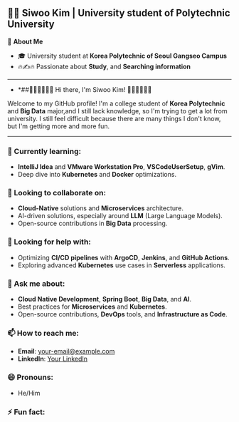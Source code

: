 ## 👨‍🎓 Siwoo Kim | University student of Polytechnic University

🙊 **About Me**
- 🎓 University student at **Korea Polytechnic of Seoul Gangseo Campus**
- 🔥✍🔥 Passionate about **Study**, and **Searching information**
  
---

- *##🎉🎉🎉🙌🙌🙌 Hi there, I'm Siwoo Kim! 🙌🙌🙌🎉🎉🎉

Welcome to my GitHub profile! I'm a college student of **Korea Polytechnic** and **Big Data** major,and I still lack knowledge, so I'm trying to get a lot from university. I still feel difficult because there are many things I don't know, but I'm getting more and more fun.

---

### 🌱 Currently learning:
- **IntelliJ Idea** and **VMware Workstation Pro**, **VSCodeUserSetup**, **gVim**.
- Deep dive into **Kubernetes** and **Docker** optimizations.

### 👯 Looking to collaborate on:
- **Cloud-Native** solutions and **Microservices** architecture.
- AI-driven solutions, especially around **LLM** (Large Language Models).
- Open-source contributions in **Big Data** processing.

### 🤔 Looking for help with:
- Optimizing **CI/CD pipelines** with **ArgoCD**, **Jenkins**, and **GitHub Actions**.
- Exploring advanced **Kubernetes** use cases in **Serverless** applications.

### 💬 Ask me about:
- **Cloud Native Development**, **Spring Boot**, **Big Data**, and **AI**.
- Best practices for **Microservices** and **Kubernetes**.
- Open-source contributions, **DevOps** tools, and **Infrastructure as Code**.

### 📫 How to reach me:
- **Email**: your-email@example.com
- **LinkedIn**: [Your LinkedIn](https://www.linkedin.com/in/yourprofile)

### 😄 Pronouns:
- He/Him

### ⚡ Fun fact:
